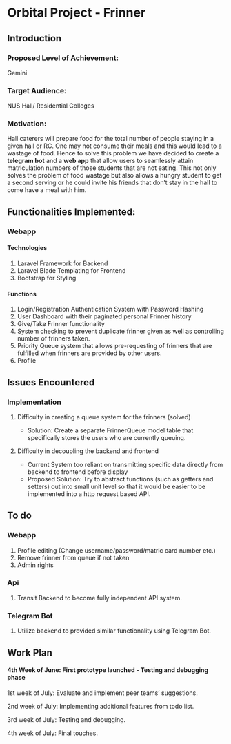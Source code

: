 # Orbital Project - Frinner 

## Introduction

### Proposed Level of Achievement: 
Gemini

### Target Audience: 
 NUS Hall/ Residential Colleges

### Motivation: 
Hall caterers will prepare food for the total number of people staying in a given hall or RC. One may not consume their meals and this would lead to a wastage of food. Hence to solve this problem we have decided to create a **telegram bot** and a **web app** that allow users to seamlessly attain matriculation numbers of those students that are not eating. This not only solves the problem of food wastage but also allows a hungry student to get a second serving or he could invite his friends that don’t stay in the hall to come have a meal with him.

## Functionalities Implemented:

### Webapp

#### Technologies
1. Laravel Framework for Backend
2. Laravel Blade Templating for Frontend
3. Bootstrap for Styling

#### Functions
1. Login/Registration Authentication System with Password Hashing
2. User Dashboard with their paginated personal Frinner history
3. Give/Take Frinner functionality
4. System checking to prevent duplicate frinner given as well as controlling number of frinners taken.
5. Priority Queue system that allows pre-requesting of frinners that are fulfilled when frinners are provided by other users.
6. Profile 

## Issues Encountered

### Implementation
1. Difficulty in creating a queue system for the frinners (solved)
	*	Solution: Create a separate FrinnerQueue model table that specifically stores the users who are currently queuing.

2. Difficulty in decoupling the backend and frontend
	* Current System too reliant on transmitting specific data directly from backend to frontend before display
	* Proposed Solution: Try to abstract functions (such as getters and setters) out into small unit level so that it would be easier to be implemented into a http request based API.

## To do
### Webapp
1. Profile editing (Change username/password/matric card number etc.)
2. Remove frinner from queue if not taken
3. Admin rights

### Api
1. Transit Backend to become fully independent API system.

### Telegram Bot
1. Utilize backend to provided similar functionality using Telegram Bot.

## Work Plan
#### 4th Week of June: First prototype launched - Testing and debugging phase
1st week of July: Evaluate and implement peer teams’ suggestions.  

2nd week of July: Implementing additional features from todo list.

3rd week of July: Testing and debugging.

4th week of July: Final touches.
